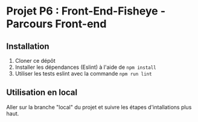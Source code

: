 # Projet P6 : Front-End-Fisheye - Parcours Front-end

## Installation

1. Cloner ce dépôt
2. Installer les dépendances (Eslint) à l'aide de ```npm install```
3. Utiliser les tests eslint avec la commande ```npm run lint```


## Utilisation en local

Aller sur la branche "local" du projet et suivre les étapes d'intallations plus haut.